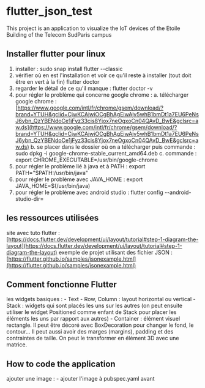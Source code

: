 # flutter_json_test

This project is an application to visualize the IoT devices of the Etoile Building of the Telecom SudParis campus

## Installer flutter pour linux

1. installer :
    sudo snap install flutter --classic
2. vérifier où en est l'installation et voir ce qu'il reste à installer (tout doit être en vert à la fin)
    flutter doctor
3. regarder le détail de ce qu'il manque :
    flutter doctor -v
4. pour régler le problème qui concerne google chrome :
    a. télécharger google chrome : [https://www.google.com/intl/fr/chrome/gsem/download/?brand=YTUH&gclid=CjwKCAjwiOCgBhAgEiwAjv5whB1bmDt1a7EU6PeNsJ6ybn_QzYBENdoCe1jFyz33cis8Yjox7neOgxoCn04QAvD_BwE&gclsrc=aw.ds](https://www.google.com/intl/fr/chrome/gsem/download/?brand=YTUH&gclid=CjwKCAjwiOCgBhAgEiwAjv5whB1bmDt1a7EU6PeNsJ6ybn_QzYBENdoCe1jFyz33cis8Yjox7neOgxoCn04QAvD_BwE&gclsrc=aw.ds)
    b. se placer dans le dossier où on a télécharger puis commande :
        sudo dpkg -i google-chrome-stable_current_amd64.deb
    c. commande :
        export CHROME_EXECUTABLE=/usr/bin/google-chrome
5. pour régler le problème lié à java et à PATH :
    export PATH="$PATH:/usr/bin/java"
6. pour régler le problème avec JAVA_HOME :
    export JAVA_HOME=$(/usr/bin/java)
7. pour régler le problème avec android studio :
    flutter config --android-studio-dir=

## les ressources utilisées

site avec tuto flutter :
    [https://docs.flutter.dev/development/ui/layout/tutorial#step-1-diagram-the-layout](https://docs.flutter.dev/development/ui/layout/tutorial#step-1-diagram-the-layout)
exemple de projet utilisant des fichier JSON :
    [https://flutter.github.io/samples/jsonexample.html](https://flutter.github.io/samples/jsonexample.html)

## Comment fonctionne Flutter

les widgets basiques :
    - Text
    - Row, Column : layout horizontal ou vertical
    - Stack : widgets qui sont placés les uns sur les autres (on peut ensuite utiliser le widget Positioned comme enfant de Stack pour placer les éléments les uns par rapport aux autres)
    - Container : élément visuel rectangle. Il peut être décoré avec BoxDecoration pour changer le fond, le contour... Il peut aussi avoir des marges (margins), padding et des contraintes de taille. On peut le transformer en élément 3D avec une matrice.

## How to code the application

ajouter une image :
    - ajouter l'image à pubspec.yaml avant
  